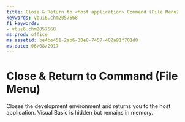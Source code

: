 ```yaml
---
title: Close & Return to <host application> Command (File Menu)
keywords: vbui6.chm2057568
f1_keywords:
- vbui6.chm2057568
ms.prod: office
ms.assetid: be4be451-2ab6-30e8-7457-482a91f701d0
ms.date: 06/08/2017
---
```



# Close & Return to <host application> Command (File Menu)

Closes the development environment and returns you to the host application. Visual Basic is hidden but remains in memory.


